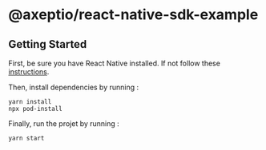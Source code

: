 # @axeptio/react-native-sdk-example

## Getting Started

First, be sure you have React Native installed. If not follow these [instructions](https://reactnative.dev/docs/set-up-your-environment).

Then, install dependencies by running :
```shell
yarn install
npx pod-install
```

Finally, run the projet by running :
```shell
yarn start
```
